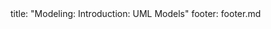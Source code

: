 <frontmatter>
title: "Modeling: Introduction: UML Models"
footer: footer.md
</frontmatter>

<include src="navbar.md" boilerplate />

<include src="unit-inPage-asFlat.md" boilerplate />